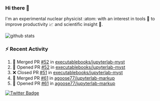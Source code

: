### Hi there 👋 

I'm an experimental nuclear physicist :atom: with an interest in tools :wrench: to improve productivity :chart_with_upwards_trend: and scientific insight :telescope:.

![github stats](https://github-readme-stats.vercel.app/api?username=agoose77&show_icons=true&hide_rank=true&hide_title=true&bg_color=30,e76445,904e95&text_color=efe3ec&icon_color=efe3ec)
<!--
**agoose77/agoose77** is a ✨ _special_ ✨ repository because its `README.md` (this file) appears on your GitHub profile.

Here are some ideas to get you started:

- 🔭 I’m currently working on ...
- 🌱 I’m currently learning ...
- 👯 I’m looking to collaborate on ...
- 🤔 I’m looking for help with ...
- 💬 Ask me about ...
- 📫 How to reach me: ...
- 😄 Pronouns: ...
- ⚡ Fun fact: ...
-->

### :zap: Recent Activity
<!--START_SECTION:activity-->
1. 🎉 Merged PR [#52](https://github.com/executablebooks/jupyterlab-myst/pull/52) in [executablebooks/jupyterlab-myst](https://github.com/executablebooks/jupyterlab-myst)
2. 💪 Opened PR [#52](https://github.com/executablebooks/jupyterlab-myst/pull/52) in [executablebooks/jupyterlab-myst](https://github.com/executablebooks/jupyterlab-myst)
3. ❌ Closed PR [#51](https://github.com/executablebooks/jupyterlab-myst/pull/51) in [executablebooks/jupyterlab-myst](https://github.com/executablebooks/jupyterlab-myst)
4. 🎉 Merged PR [#61](https://github.com/agoose77/jupyterlab-markup/pull/61) in [agoose77/jupyterlab-markup](https://github.com/agoose77/jupyterlab-markup)
5. 💪 Opened PR [#61](https://github.com/agoose77/jupyterlab-markup/pull/61) in [agoose77/jupyterlab-markup](https://github.com/agoose77/jupyterlab-markup)
<!--END_SECTION:activity-->


[![Twitter Badge](https://img.shields.io/twitter/follow/agoose77?style=flat-square&logo=Twitter&logoColor=white&color=cornflowerblue)](https://twitter.com/agoose77)
